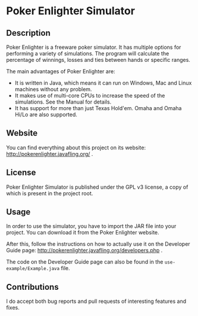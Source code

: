 Poker Enlighter Simulator
======

Description
-----------------

Poker Enlighter is a freeware poker simulator. It has multiple options for performing a variety of simulations. The program will calculate the percentage of winnings, losses and ties between hands or specific ranges.

The main advantages of Poker Enlighter are:
- It is written in Java, which means it can run on Windows, Mac and Linux machines without any problem.
- It makes use of multi-core CPUs to increase the speed of the simulations. See the Manual for details.
- It has support for more than just Texas Hold'em. Omaha and Omaha Hi/Lo are also supported.

Website
-----------------

You can find everything about this project on its website: http://pokerenlighter.javafling.org/ .

License
-----------------

Poker Enlighter Simulator is published under the GPL v3 license, a copy of which is present in the project root.

Usage
-----------------

In order to use the simulator, you have to import the JAR file into your project. You can download it from the Poker Enlighter website.

After this, follow the instructions on how to actually use it on the Developer Guide page: http://pokerenlighter.javafling.org/developers.php .

The code on the Developer Guide page can also be found in the `use-example/Example.java` file.

Contributions
-----------------

I do accept both bug reports and pull requests of interesting features and fixes.
